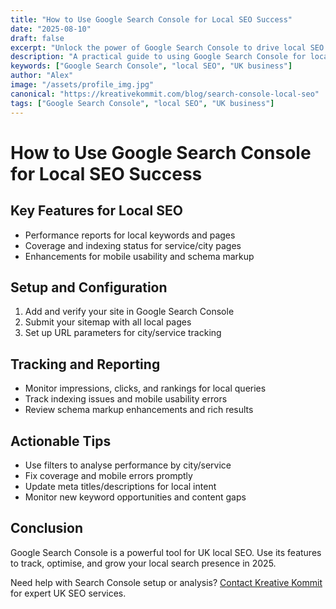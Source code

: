 ```yaml
---
title: "How to Use Google Search Console for Local SEO Success"
date: "2025-08-10"
draft: false
excerpt: "Unlock the power of Google Search Console to drive local SEO results for your UK business."
description: "A practical guide to using Google Search Console for local SEO improvements in the UK."
keywords: ["Google Search Console", "local SEO", "UK business"]
author: "Alex"
image: "/assets/profile_img.jpg"
canonical: "https://kreativekommit.com/blog/search-console-local-seo"
tags: ["Google Search Console", "local SEO", "UK business"]
---
```


# How to Use Google Search Console for Local SEO Success

## Key Features for Local SEO
- Performance reports for local keywords and pages
- Coverage and indexing status for service/city pages
- Enhancements for mobile usability and schema markup

## Setup and Configuration
1. Add and verify your site in Google Search Console
2. Submit your sitemap with all local pages
3. Set up URL parameters for city/service tracking

## Tracking and Reporting
- Monitor impressions, clicks, and rankings for local queries
- Track indexing issues and mobile usability errors
- Review schema markup enhancements and rich results

## Actionable Tips
- Use filters to analyse performance by city/service
- Fix coverage and mobile errors promptly
- Update meta titles/descriptions for local intent
- Monitor new keyword opportunities and content gaps

## Conclusion
Google Search Console is a powerful tool for UK local SEO. Use its features to track, optimise, and grow your local search presence in 2025.

Need help with Search Console setup or analysis? [Contact Kreative Kommit](mailto:hello@kreativekommit.com) for expert UK SEO services.
